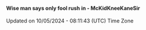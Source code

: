 #### Wise man says only fool rush in - McKidKneeKaneSir
Updated on 10/05/2024 - 08:11:43 (UTC) Time Zone
